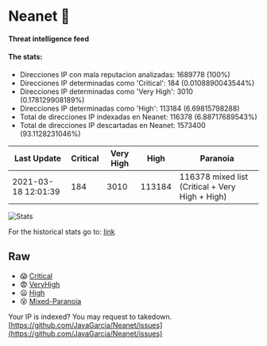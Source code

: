# Neanet :hocho:
#### Threat intelligence feed
#### The stats:

- Direcciones IP con mala reputacion analizadas: 1689778 (100%)
- Direcciones IP determinadas como 'Critical':  184 (0.0108890043544%)
- Direcciones IP determinadas como 'Very High':  3010 (0.178129908189%)
- Direcciones IP determinadas como 'High':  113184 (6.69815798288)
- Total de direcciones IP indexadas en Neanet:  116378 (6.88717689543%)
- Total de direcciones IP descartadas en Neanet:  1573400 (93.1128231046%)

| Last Update | Critical | Very High | High | Paranoia |
| --- | --- | --- | --- | --- |
| 2021-03-18 12:01:39 | 184 | 3010 | 113184 | 116378 mixed list (Critical + Very High + High)|

![Stats](https://docs.google.com/spreadsheets/d/e/2PACX-1vSnaNMIXVabIpDJjufMlzH7poXnshF3mgd8Is1g9ytUEzVsP5my4Trn8f-xkoLLQ38xpL3HtmUexLo6/pubchart?oid=501124687&format=image)

For the historical stats go to: [link](/stats.csv)
## Raw
- :scream: [Critical](https://raw.githubusercontent.com/JavaGarcia/Neanet/master/blacklists/neanet_critical.txt)
- :fearful: [VeryHigh](https://raw.githubusercontent.com/JavaGarcia/Neanet/master/blacklists/neanet_veryHigh.txtt)
- :frowning: [High](https://raw.githubusercontent.com/JavaGarcia/Neanet/master/blacklists/neanet_high.txt)
- :dizzy_face: [Mixed-Paranoia](https://raw.githubusercontent.com/JavaGarcia/Neanet/master/blacklists/neanet_all.txt)


Your IP is indexed? You may request to takedown. [https://github.com/JavaGarcia/Neanet/issues](https://github.com/JavaGarcia/Neanet/issues)
























































































































































































































































































































































































































































































































































































































































































































































































































































































































































































































































































































































































































































































































































































































































































































































































































































































































































































































































































































































































































































































































































































































































































































































































































































































































































































































































































































































































































































































































































































































































































































































































































































































































































































































































































































































































































































































































































































































































































































































































































































































































































































































































































































































































































































































































































































































































































































































































































































































































































































































































































































































